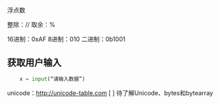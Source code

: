 浮点数

整除：//
取余：%

16进制：0xAF
8进制：010
二进制：0b1001

## 获取用户输入
```python
	x = input(“请输入数据”)
```

unicode：http://unicode-table.com
[ ] 待了解Unicode、bytes和bytearray
